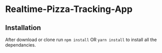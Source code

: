 # Realtime-Pizza-Tracking-App
## Installation

After download or clone run `npm install` OR `yarn install` to install all the dependancies.
